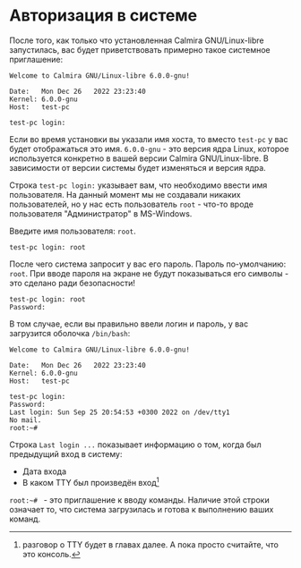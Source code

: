 # Авторизация в системе

После того, как только что установленная Calmira GNU/Linux-libre запустилась,
вас будет приветствовать примерно такое системное приглашение:

```
Welcome to Calmira GNU/Linux-libre 6.0.0-gnu!

Date:   Mon Dec 26   2022 23:23:40
Kernel: 6.0.0-gnu
Host:   test-pc

test-pc login:
```

Если во время установки вы указали имя хоста, то вместо `test-pc` у вас будет
отображаться это имя. `6.0.0-gnu` - это версия ядра Linux, которое используется
конкретно в вашей версии Calmira GNU/Linux-libre. В зависимости от версии
системы будет изменяться и версия ядра.

Строка `test-pc login:` указывает вам, что необходимо ввести имя пользователя.
На данный момент мы не создавали никаких пользователей, но у нас есть
пользователь `root` - что-то вроде пользователя "Администратор" в MS-Windows.

Введите имя пользователя: `root`.

```
test-pc login: root
```

После чего система запросит у вас его пароль. Пароль по-умолчанию: `root`. При
вводе пароля на экране не будут показываться его символы - это сделано ради
безопасности!

```
test-pc login: root
Password:
```

В том случае, если вы правильно ввели логин и пароль, у вас загрузится оболочка
`/bin/bash`:

```
Welcome to Calmira GNU/Linux-libre 6.0.0-gnu!

Date:   Mon Dec 26   2022 23:23:40
Kernel: 6.0.0-gnu
Host:   test-pc

test-pc login:
Password:
Last login: Sun Sep 25 20:54:53 +0300 2022 on /dev/tty1
No mail.
root:~#
```

Строка `Last login ...` показывает информацию о том, когда был предыдущий вход в
систему:

- Дата входа
- В каком TTY был произведён вход[^1]

[^1]: разговор о TTY будет в главах далее. А пока просто считайте, что это консоль.

`root:~# ` - это приглашение к вводу команды. Наличие этой строки означает то,
что система загрузилась и готова к выполнению ваших команд.
